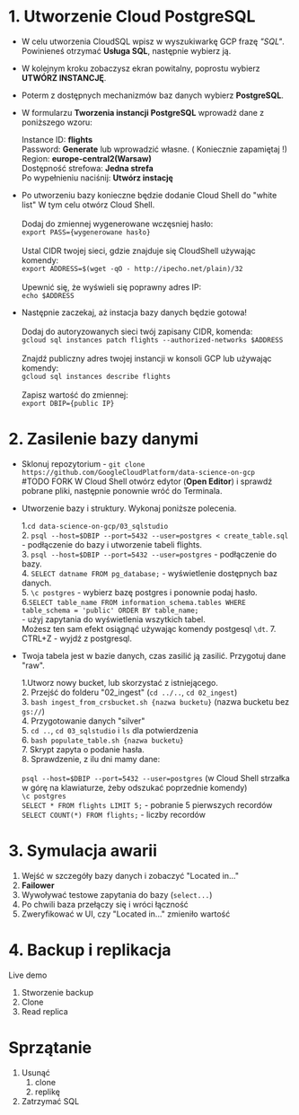 # 1. Utworzenie Cloud PostgreSQL

- W celu utworzenia CloudSQL wpisz w wyszukiwarkę GCP frazę *"SQL"*. 
Powinieneś otrzymać **Usługa SQL**, następnie wybierz ją.

- W kolejnym kroku zobaczysz ekran powitalny, poprostu wybierz **UTWÓRZ INSTANCJĘ**.

- Poterm z dostępnych mechanizmów baz danych wybierz **PostgreSQL**.

- W formularzu **Tworzenia instancji PostgreSQL** wprowadź dane z poniższego wzoru:<br />

    Instance ID: **flights**<br />
    Password: **Generate** lub wprowadzić własne. ( Koniecznie zapamiętaj !)<br />
    Region: **europe-central2(Warsaw)**<br />
    Dostępność strefowa: **Jedna strefa**<br />
    Po wypełnieniu naciśnij:  **Utwórz instację** <br />

- Po utworzeniu bazy konieczne będzie dodanie Cloud Shell do "white list" 
W tym celu otwórz Cloud Shell. <br /><br />
	Dodaj do zmiennej wygenerowane wczęsniej hasło:<br />
	`export PASS={wygenerowane hasło}`
	<br /><br />
	Ustal CIDR twojej sieci, gdzie znajduje się CloudShell używając komendy:<br />
	`export ADDRESS=$(wget -qO - http://ipecho.net/plain)/32`
	<br /><br />
	Upewnić się, że wyświeli się poprawny adres IP:<br />
	`echo $ADDRESS`


- Następnie zaczekaj, aż instacja bazy danych będzie gotowa!<br /><br />
	Dodaj do autoryzowanych sieci twój zapisany CIDR, komenda:<br />
	`gcloud sql instances patch flights --authorized-networks $ADDRESS`<br /><br />
	Znajdź publiczny adres twojej instancji w konsoli GCP lub używając komendy:<br />
	`gcloud sql instances describe flights`<br /><br />
	Zapisz wartość do zmiennej:<br />
	`export DBIP={public IP}`<br />


# 2. Zasilenie bazy danymi 

- Sklonuj repozytorium - `git clone https://github.com/GoogleCloudPlatform/data-science-on-gcp`<br/> #TODO FORK
W Cloud Shell otwórz edytor (**Open Editor**) i sprawdź pobrane pliki, następnie ponownie wróć do Terminala.

- Utworzenie bazy i struktury. Wykonaj poniższe polecenia.

 	1.`cd data-science-on-gcp/03_sqlstudio`<br/>
 	2. `psql --host=$DBIP --port=5432 --user=postgres < create_table.sql`  - podłączenie do bazy i utworzenie tabeli flights.<br/>
	3. `psql --host=$DBIP --port=5432 --user=postgres` - podłączenie do bazy.<br/>
	4. `SELECT datname FROM pg_database;` - wyświetlenie dostępnych baz danych.<br/>
	5. `\c postgres` - wybierz bazę postgres i ponownie podaj hasło.<br/>
	6.`SELECT table_name
	FROM information_schema.tables
	WHERE table_schema = 'public'
	ORDER BY table_name;`<br /> - użyj zapytania do wyświetlenia wszytkich tabel.<br/> Możesz ten sam efekt osiągnąć używając komendy postgesql `\dt`.
	7. CTRL+Z - wyjdź z postgresql.<br />


- Twoja tabela jest w bazie danych, czas zasilić ją zasilić. Przygotuj dane "raw".<br />


	1.Utworz nowy bucket, lub skorzystać z istniejącego.<br />
	2. Przejść do folderu "02_ingest" (`cd ../..`, `cd 02_ingest`)<br />
	3. `bash ingest_from_crsbucket.sh {nazwa bucketu}` (nazwa bucketu bez `gs://`)<br />
	4. Przygotowanie danych "silver" <br />
	5. `cd ..`, `cd 03_sqlstudio` i `ls` dla potwierdzenia <br />
	6. `bash populate_table.sh {nazwa bucketu}`<br />
	7. Skrypt zapyta o podanie hasła.<br />
	8. Sprawdzenie, z ilu dni mamy dane: <br /><br />
			`psql --host=$DBIP --port=5432 --user=postgres` (w Cloud Shell strzałka w górę na klawiaturze, żeby odszukać poprzednie komendy)<br />
			`\c postgres`<br />
			`SELECT * FROM flights LIMIT 5;` - pobranie 5 pierwszych recordów <br />
			`SELECT COUNT(*) FROM flights;`  - liczby recordów <br />


# 3. Symulacja awarii
1. Wejść w szczegóły bazy danych i zobaczyć "Located in..."
2. **Failower**
3. Wywoływać testowe zapytania do bazy (`select...`)
4. Po chwili baza przełączy się i wróci łączność
5. Zweryfikować w UI, czy "Located in..." zmieniło wartość


# 4. Backup i replikacja
Live demo
1. Stworzenie backup
2. Clone
3. Read replica


# Sprzątanie
1. Usunąć
	1. clone 
	2. replikę
2. Zatrzymać SQL
